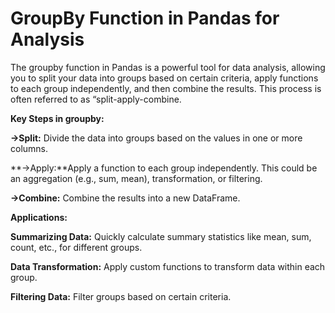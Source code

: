 # GroupBy Function in Pandas for Analysis
 The groupby function in Pandas is a powerful tool for data analysis, allowing you to split your data into groups based on certain criteria, apply functions to each group independently, and then combine the results. This process is often referred to as “split-apply-combine.
 
**Key Steps in groupby:**

 **->Split:** Divide the data into groups based on the values in one or more columns.
 
**->Apply:**Apply a function to each group independently. This could be an aggregation (e.g., sum, mean), transformation, or filtering.
 
 **->Combine:** Combine the results into a new DataFrame.

**Applications:**

**Summarizing Data:** Quickly calculate summary statistics like mean, sum, count, etc., for different groups.

**Data Transformation:** Apply custom functions to transform data within each group.

**Filtering Data:** Filter groups based on certain criteria.
